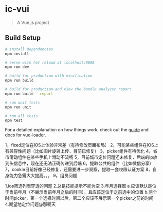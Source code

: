 # ic-vui

> A Vue.js project

## Build Setup

``` bash
# install dependencies
npm install

# serve with hot reload at localhost:8080
npm run dev

# build for production with minification
npm run build

# build for production and view the bundle analyzer report
npm run build --report

# run unit tests
npm run unit

# run all tests
npm test
```

For a detailed explanation on how things work, check out the [guide](http://vuejs-templates.github.io/webpack/) and [docs for vue-loader](http://vuejs.github.io/vue-loader).

1，fixed定位在IOS上体验非常差（有待修改页面布局）
2，可能某些组件在IOS上有兼容性问题（比如图片旋转上传，目前已修复）
3，picker组件有待优化
4，省市滑动组件在某些手机上滑动不流畅
5，目前城市定位问题还未修复，后端的ip放到头信息中，现在还无法正确传递到后端
6，提取公共的组件（比如微信分享）
7，cookie目前好像已经修复，还需要进一步观察，提取一套权限认证方案
8，自身能力急需大大提高。。。
9，组员问题

1.ios筛选列表穿透的问题
2.总是技能提示不能为空
3.年月选择器  a.应该默认是位于当前年月（不展示当前年月之后的时间），且应该定位于之前选中的位置 b.两个时间picker，第一个选择时间以后，第二个应该不展示第一个picker之前的时间
4.期望地定位问题@那聽天
